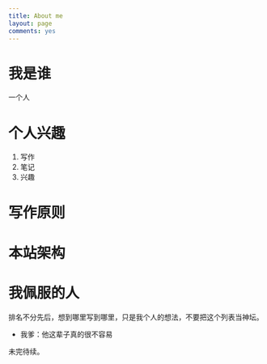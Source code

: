 ```yaml
---
title: About me
layout: page
comments: yes
---
```


# 我是谁

一个人

# 个人兴趣

1. 写作
1. 笔记
1. 兴趣

# 写作原则



# 本站架构





# 我佩服的人

排名不分先后，想到哪里写到哪里，只是我个人的想法，不要把这个列表当神坛。

- 我爹：他这辈子真的很不容易


未完待续。

